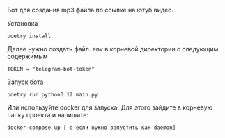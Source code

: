 Бот для создания mp3 файла по ссылке на ютуб видео.

Установка
```
poetry install 
```
Далее нужно создать файл .env в корневой директории с следующим содержимым
```
TOKEN = "telegram-bot-token"
```

Запуск бота
```
poetry run python3.12 main.py
```

Или используйте docker для запуска. 
Для этого зайдите в корневую папку проекта и напишите:

```
docker-compose up [-d если нужно запустить как daemon]
```